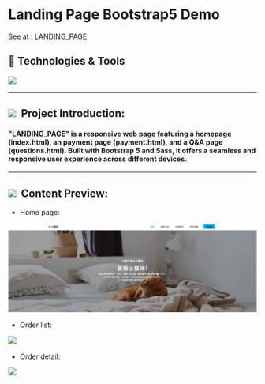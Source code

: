 # Landing Page Bootstrap5 Demo
 
See at : [LANDING_PAGE](https://chrisluo5311.github.io/LANDING_PAGE/)

<h2> 🔧 Technologies & Tools </h2>
<div>
   <img src="https://img.shields.io/badge/Bootstrap-563D7C?style=for-the-badge&logo=bootstrap&logoColor=white" />
</div>
 
 ---

 <h2 ><img src="https://img.icons8.com/office/20/000000/training.png"/> &nbspProject Introduction: </h2>

 #### "LANDING_PAGE" is a responsive web page featuring a homepage (index.html), an payment page (payment.html), and a Q&A page (questions.html). Built with Bootstrap 5 and Sass, it offers a seamless and responsive user experience across different devices.

 ---

 <h2 ><img src="https://img.icons8.com/?size=20&id=33830&format=png&color=38B7BD"/> &nbspContent Preview: </h2>

- Home page:
<img src="https://github.com/chrisluo5311/LANDING_PAGE/blob/master/images/home_page.jpg"/>

- Order list:
<img src="https://chrisluo5311.github.io/LANDING_PAGE/images/payment.jpg"/>

- Order detail:
<img src="https://chrisluo5311.github.io/LANDING_PAGE/images/QA.jpg"/>

